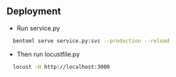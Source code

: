 
## Deployment

- Run service.py

```bash
  bentoml serve service.py:svc --production --reload
 ```
- Then run locustfile.py

```bash
  locust -H http://localhost:3000
 ```
  
  
